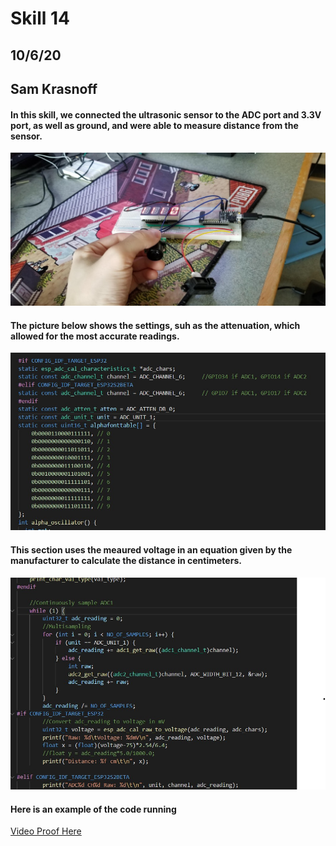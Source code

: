 <h1>Skill 14 </h1>
<h2>10/6/20</h2>
<h2>Sam Krasnoff</h2>


<h4>In this skill, we connected the ultrasonic sensor to the ADC port and 3.3V port, as well as ground, and were able to measure distance from the sensor.</h4>
<center>

![Image](./Images/Circuit.jpg)
</center>
<h4>The picture below shows the settings, suh as the attenuation, which allowed for the most accurate readings.</h4>
<center>

![Image](./Images/Code.jpg)
</center>
<h4>This section uses the meaured voltage in an equation given by the manufacturer to calculate the distance in centimeters.</h4>
<center>

![Image](./Images/Code1.jpg)
</center>
<h4>Here is an example of the code running</h4>

[Video Proof Here](https://photos.app.goo.gl/CpwTkBEFtvL7VR5K9)
